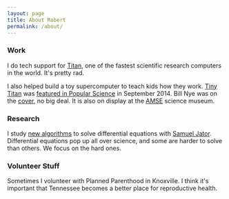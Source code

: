 ```yaml
---
layout: page
title: About Robert
permalink: /about/
---
```


### Work
I do tech support for [Titan](https://www.olcf.ornl.gov/titan/), one of the fastest scientific research computers in the world. It's pretty rad.

I also helped build a toy supercomputer to teach kids how they work. [Tiny Titan](https://github.com/Tinytitan) was [featured in Popular Science](http://www.popsci.com/article/diy/supersize-your-diy-computing-tiny-titan) in September 2014. Bill Nye was on the [cover](http://www.popsci.com/article/science/now-live-september-2014-issue-popular-science-magazine), no big deal. It is also on display at the [AMSE](http://amse.org/) science museum.

### Research
I study [new algorithms](http://link.springer.com/article/10.1007%2Fs11075-012-9562-1) to solve differential equations with [Samuel Jator](http://www.researchgate.net/profile/Samuel_Jator). Differential equations pop up all over science, and some are harder to solve than others. We focus on the hard ones.

### Volunteer Stuff
Sometimes I volunteer with Planned Parenthood in Knoxville. I think it's important that Tennessee becomes a better place for reproductive health.
